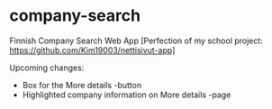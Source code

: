 # company-search
Finnish Company Search Web App
[Perfection of my school project: https://github.com/Kim19003/nettisivut-app]

Upcoming changes:
- Box for the More details -button
- Highlighted company information on More details -page

